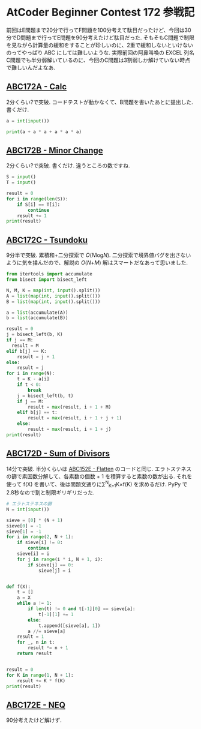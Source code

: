 # AtCoder Beginner Contest 172 参戦記

前回はE問題まで20分で行ってF問題を100分考えて駄目だったけど、今回は30分でD問題まで行ってE問題を90分考えたけど駄目だった. そもそもC問題で制限を見ながら計算量の緩和をすることが珍しいのに、2重で緩和しないといけないのってやっぱり ABC にしては難しいような. 実際前回の阿鼻叫喚の EXCEL 列名C問題でも半分弱解いているのに、今回のC問題は3割弱しか解けていない時点で難しいんだよなあ.

## [ABC172A - Calc](https://atcoder.jp/contests/abc172/tasks/abc172_a)

2分くらい?で突破. コードテストが動かなくて、B問題を書いたあとに提出した. 書くだけ.

```python
a = int(input())

print(a + a * a + a * a * a)
```

## [ABC172B - Minor Change](https://atcoder.jp/contests/abc172/tasks/abc172_b)

2分くらい?で突破. 書くだけ. 違うところの数ですね.

```python
S = input()
T = input()

result = 0
for i in range(len(S)):
    if S[i] == T[i]:
        continue
    result += 1
print(result)
```

## [ABC172C - Tsundoku](https://atcoder.jp/contests/abc172/tasks/abc172_c)

9分半で突破. 累積和+二分探索で *O*(<i>N</i>log<i>N</i>). 二分探索で境界値バグを出さないように気を揉んだので、解説の *O*(*N*+*M*) 解はスマートだなあって思いました.

```python
from itertools import accumulate
from bisect import bisect_left

N, M, K = map(int, input().split())
A = list(map(int, input().split()))
B = list(map(int, input().split()))

a = list(accumulate(A))
b = list(accumulate(B))

result = 0
j = bisect_left(b, K)
if j == M:
  result = M
elif b[j] == K:
    result = j + 1
else:
    result = j
for i in range(N):
    t = K - a[i]
    if t < 0:
        break
    j = bisect_left(b, t)
    if j == M:
        result = max(result, i + 1 + M)
    elif b[j] == t:
        result = max(result, i + 1 + j + 1)
    else:
        result = max(result, i + 1 + j)
print(result)
```

## [ABC172D - Sum of Divisors](https://atcoder.jp/contests/abc172/tasks/abc172_d)

14分で突破. 半分くらいは [ABC152E - Flatten](https://atcoder.jp/contests/abc152/tasks/abc152_e) のコードと同じ. エラトステネスの篩で素因数分解して、各素数の個数 + 1 を積算すると素数の数が出る. それを使って f(X) を書いて、後は問題文通りに∑<sup>N</sup><sub>K=1</sub>K×f(K) を求めるだけ. PyPy で2.8秒なので割と制限ギリギリだった.

```python
# エラトステネスの篩
N = int(input())

sieve = [0] * (N + 1)
sieve[0] = -1
sieve[1] = -1
for i in range(2, N + 1):
    if sieve[i] != 0:
        continue
    sieve[i] = i
    for j in range(i * i, N + 1, i):
        if sieve[j] == 0:
            sieve[j] = i


def f(X):
    t = []
    a = X
    while a != 1:
        if len(t) != 0 and t[-1][0] == sieve[a]:
            t[-1][1] += 1
        else:
            t.append([sieve[a], 1])
        a //= sieve[a]
    result = 1
    for _, n in t:
        result *= n + 1
    return result


result = 0
for K in range(1, N + 1):
    result += K * f(K)
print(result)
```

## [ABC172E - NEQ](https://atcoder.jp/contests/abc172/tasks/abc172_e)

90分考えたけど解けず.
